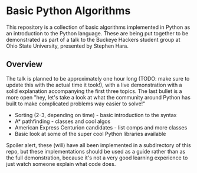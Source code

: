 # Basic Python Algorithms

This repository is a collection of basic algorithms implemented in Python as an introduction to the Python language. These are being put together to be demonstrated as part of a talk to the Buckeye Hackers student group at Ohio State University, presented by Stephen Hara. 

## Overview

The talk is planned to be approximately one hour long (TODO: make sure to update this with the actual time it took!), with a live demonstration with a solid explanation accompanying the first three topics. The last bullet is a more open "hey, let's take a look at what the community around Python has built to make complicated problems way easier to solve!"

* Sorting (2-3, depending on time) - basic introduction to the syntax
* A* pathfinding - classes and cool algos
* American Express Centurion candidates - list comps and more classes
* Basic look at some of the super cool Python libraries available

Spoiler alert, these (will) have all been implemented in a subdirectory of this repo, but these implementations should be used as a guide rather than as the full demonstration, because it's not a very good learning experience to just watch someone explain what code does.